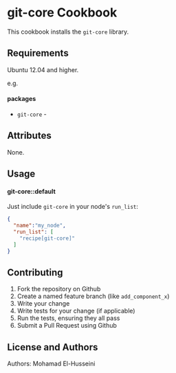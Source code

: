 git-core Cookbook
=================

This cookbook installs the `git-core` library.

Requirements
------------

Ubuntu 12.04 and higher.

e.g.
#### packages
- `git-core` -

Attributes
----------

None.

Usage
-----
#### git-core::default

Just include `git-core` in your node's `run_list`:

```json
{
  "name":"my_node",
  "run_list": [
    "recipe[git-core]"
  ]
}
```

Contributing
------------

1. Fork the repository on Github
2. Create a named feature branch (like `add_component_x`)
3. Write your change
4. Write tests for your change (if applicable)
5. Run the tests, ensuring they all pass
6. Submit a Pull Request using Github

License and Authors
-------------------
Authors: Mohamad El-Husseini
